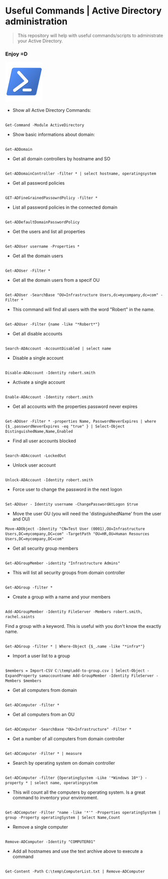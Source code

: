 # Useful Commands | Active Directory administration 
> This repository will help with useful commands/scripts to administrate your Active Directory.

### Enjoy =D

![Powershell](https://github.com/soaresgui99/powershell-codes-for-active-directory/blob/c2aa3f1b7b40d46cd2720467b3c9430c66757bf4/logo-powershell.png "Powershell")

- Show all Active Directory Commands: 
```

Get-Command -Module ActiveDirectory

```
- Show basic informations about domain:

```

Get-ADDomain

```
- Get all domain controllers by hostname and SO
```

Get-ADDomainController -filter * | select hostname, operatingsystem

```
- Get all password policies
```

GET-ADFineGrainedPassowrdPolicy -filter *

```
- List all password policies in the connected domain
```

Get-ADDefaultDomainPasswordPolicy

```
-   Get the users and list all properties
```

Get-ADUser username -Properties *

```
- Get all the domain users
```

Get-ADUser -Filter *

```
- Get all the domain users from a specif OU
```

Get-ADUser -SearchBase "OU=Infrastructure Users,dc=mycompany,dc=com" -Filter *

```
- This command will find all users with the word "Robert" in the name.
```

Get-ADUser -Filter {name -like "*Robert*"}

```
- Get all disable accounts
```

Search-ADAccount -AccountDisabled | select name

```
- Disable a single account 
```

Disable-ADAccount -Identity robert.smith

```
- Activate a single account
```

Enable-ADAccount -Identity robert.smith

```

- Get all accounts with the properties password never expires
```

Get-ADUser -Filter * -properties Name, PasswordNeverExpires | where {$_.passwordNeverExpires -eq "true" } | Select-Object DistinguishedName,Name,Enabled

```
- Find all user accounts blocked
```

Search-ADAccount -LockedOut

```
- Unlock user account
```

Unlock-ADAccount -Identity robert.smith

```
- Force user to change the password in the next logon
```

Set-ADUser - Identity username -ChangePasswordAtLogon $true

```
- Move the user OU (you will need the 'distinguishedName' from the user and OU) 
```
Move-ADObject -Identity "CN=Test User (0001),OU=Infrastructure Users,DC=mycompany,DC=com" -TargetPath "OU=HR,OU=Human Resources Users,DC=mycompany,DC=com"
```
- Get all security group members
```

Get-ADGroupMember -identity "Infrastructure Admins"

```
- This will list all security groups from domain controller
```

Get-ADGroup -filter *

```
- Create a group with a name and your members

```

Add-ADGroupMember -Identity FileServer -Members robert.smith, rachel.saints

```
Find a group with a keyword. This is useful with you don't know the exactly name.
```

Get-ADGroup -filter * | Where-Object {$_.name -like "*infra*"}

```
- Import a user list to a group
```

$members = Import-CSV C:\temp\add-to-group.csv | Select-Object -ExpandProperty samaccountname Add-GroupMember -Identity FileServer -Members $members

```
- Get all computers from domain 
```

Get-ADComputer -filter *

```
- Get all computers from an OU
```

Get-ADComputer -SearchBase "OU=Infrastructure" -Filter *

```
- Get a number of all computers from domain controller
```

Get-ADComputer -Filter * | measure

```
- Search by operating system on domain controller 
```

Get-ADComputer -filter {OperatingSystem -Like '*Windows 10*'} -property * | select name, operatingsystem

```
- This will count all the computers by operating system. Is a great command to inventory your envinroment.
```

Get-ADComputer -Filter "name -like '*'" -Properties operatingSystem | group -Property operatingSystem | Select Name,Count

```
- Remove a single computer
```

Remove-ADComputer -Identity "COMPUTER01"

```
- Add all hostnames and use the text archive above to execute a command
```

Get-Content -Path C:\temp\ComputerList.txt | Remove-ADComputer

```